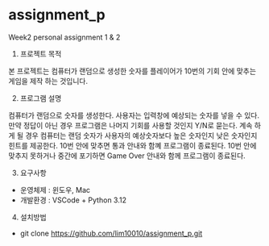 # assignment_p
Week2 personal assignment 1 &amp; 2

1. 프로젝트 목적

본 프로젝트는 컴퓨터가 랜덤으로 생성한 숫자를 플레이어가 10번의 기회 안에 맞추는 게임을 제작 하는 것입니다.

2. 프로그램 설명

컴퓨터가 랜덤으로 숫자를 생성한다.
사용자는 입력창에 예상되는 숫자를 넣을 수 있다.
만약 정답이 아닌 경우 프로그램은 나머지 기회를 사용할 것인지 Y/N로 묻는다.
계속 하게 될 경우 컴퓨터는 랜덤 숫자가 사용자의 예상숫자보다 높은 숫자인지 낮은 숫자인지 힌트를 제공한다.
10번 안에 맞추면 통과 안내와 함꼐 프로그램이 종료된다.
10번 안에 맞추지 못하거나 중간에 포기하면 Game Over 안내와 함께 프로그램이 종료된다.

3. 요구사항

- 운영체제 : 윈도우, Mac
- 개발환경 : VSCode + Python 3.12 

4. 설치방법

- git clone https://github.com/lim10010/assignment_p.git

